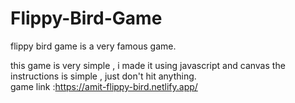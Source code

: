 # Flippy-Bird-Game
flippy bird game is a very famous game.

this game is very simple , i made it using javascript and canvas
the instructions is simple , just don't hit anything.
<br>
game link :https://amit-flippy-bird.netlify.app/

